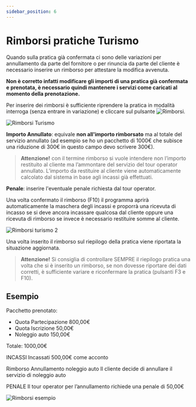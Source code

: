 ```yaml
---
sidebar_position: 6
---
```


# Rimborsi pratiche Turismo

Quando sulla pratica già confermata ci sono delle variazioni per annullamento da parte del fornitore o per rinuncia da parte del cliente è necessario inserire un rimborso per attestare la modifica avvenuta.

**Non è corretto infatti modificare gli importi di una pratica già confermata e prenotata, è necessario quindi mantenere i servizi come caricati al momento della prenotazione.**

Per inserire dei rimborsi è sufficiente riprendere la pratica in modalità interroga (senza entrare in variazione) e cliccare sul pulsante <img src="/img/54-rimborsi.png" alt="Rimborsi"/>.

<div class="text--center">
  <img src="/img/55-rimborsi-turismo.png" alt="Rimborsi Turismo"/>
</div>

**Importo Annullato**: equivale **non all'importo rimborsato** ma al totale del servizio annullato (ad esempio se ho un pacchetto di 1000€ che subisce una riduzione di 300€ in questo campo devo scrivere 300€).

> **Attenzione!** con il termine rimborso si vuole intendere non l’importo restituito al cliente ma l’ammontare del servizio del tour operator annullato. L’importo da restituire al cliente viene automaticamente calcolato dal sistema in base agli incassi già effettuati.

**Penale**: inserire l'eventuale penale richiesta dal tour operator.

Una volta confermato il rimborso (F10) il programma aprirà automaticamente la maschera degli incassi e proporrà una ricevuta di incasso se si deve ancora incassare qualcosa dal cliente oppure una ricevuta di rimborso se invece è necessario restituire somme al cliente.

<div class="text--center">
  <img src="/img/56-rimborsi-turismo2.png" alt="Rimborsi turismo 2"/>
</div>

Una volta inserito il rimborso sul riepilogo della pratica viene riportata la situazione aggiornata.

> **Attenzione!** Si consiglia di controllare SEMPRE il riepilogo pratica una volta che si è inserito un rimborso, se non dovesse riportare dei dati corretti, è sufficiente variare e riconfermare la pratica (pulsanti F3 e F10).

## Esempio

Pacchetto prenotato:

- Quota Partecipazione 800,00€
- Quota Iscrizione 50,00€
- Noleggio auto 150,00€

Totale: 1000,00€

INCASSI
Incassati 500,00€ come acconto

Rimborso
Annullamento noleggio auto
Il cliente decide di annullare il servizio di noleggio auto

PENALE
Il tour operator per l’annullamento richiede una penale di 50,00€

<div class="text--center">
  <img src="/img/57-rimborsi-esempio.png" alt="Rimborsi esempio"/>
</div>
